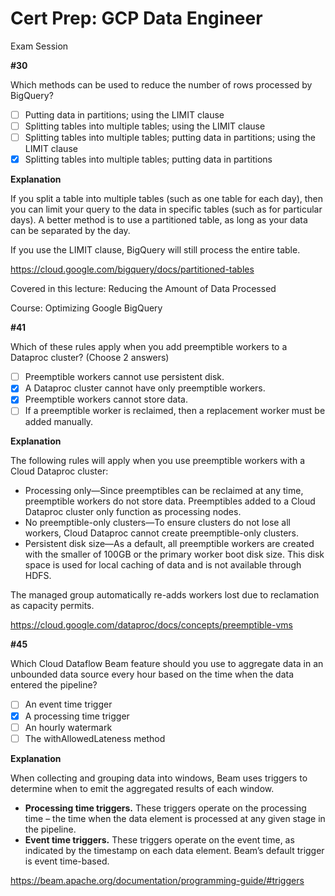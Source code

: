 # Cert Prep: GCP Data Engineer
Exam Session

**#30**

Which methods can be used to reduce the number of rows processed by BigQuery?
- [ ] Putting data in partitions; using the LIMIT clause
- [ ] Splitting tables into multiple tables; using the LIMIT clause
- [ ] Splitting tables into multiple tables; putting data in partitions; using the LIMIT clause
- [x] Splitting tables into multiple tables; putting data in partitions

**Explanation**

If you split a table into multiple tables (such as one table for each day), then you can limit your query to the data in specific tables (such as for particular days). A better method is to use a partitioned table, as long as your data can be separated by the day.

If you use the LIMIT clause, BigQuery will still process the entire table.

https://cloud.google.com/bigquery/docs/partitioned-tables

Covered in this lecture: Reducing the Amount of Data Processed

Course: Optimizing Google BigQuery

**#41**

Which of these rules apply when you add preemptible workers to a Dataproc cluster? (Choose 2 answers)
- [ ] Preemptible workers cannot use persistent disk.
- [x] A Dataproc cluster cannot have only preemptible workers.
- [x] Preemptible workers cannot store data.
- [ ] If a preemptible worker is reclaimed, then a replacement worker must be added manually.

**Explanation**

The following rules will apply when you use preemptible workers with a Cloud Dataproc cluster:
- Processing only—Since preemptibles can be reclaimed at any time, preemptible workers do not store data. Preemptibles added to a Cloud Dataproc cluster only function as processing nodes.
- No preemptible-only clusters—To ensure clusters do not lose all workers, Cloud Dataproc cannot create preemptible-only clusters.
- Persistent disk size—As a default, all preemptible workers are created with the smaller of 100GB or the primary worker boot disk size. This disk space is used for local caching of data and is not available through HDFS.

The managed group automatically re-adds workers lost due to reclamation as capacity permits.

https://cloud.google.com/dataproc/docs/concepts/preemptible-vms

**#45**

Which Cloud Dataflow Beam feature should you use to aggregate data in an unbounded data source every hour based on the time when the data entered the pipeline?
- [ ] An event time trigger
- [x] A processing time trigger
- [ ] An hourly watermark
- [ ] The withAllowedLateness method

**Explanation**

When collecting and grouping data into windows, Beam uses triggers to determine when to emit the aggregated results of each window.
- **Processing time triggers.** These triggers operate on the processing time – the time when the data element is processed at any given stage in the pipeline.
- **Event time triggers.** These triggers operate on the event time, as indicated by the timestamp on each data element. Beam’s default trigger is event time-based.



https://beam.apache.org/documentation/programming-guide/#triggers
